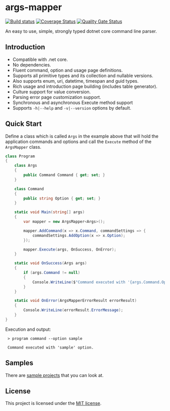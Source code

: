 # args-mapper

[![Build status](https://ci.appveyor.com/api/projects/status/hetocc8taw31msma/branch/master?svg=true)](https://ci.appveyor.com/project/akanmuratcimen/args-mapper/branch/master) [![Coverage Status](https://coveralls.io/repos/github/akanmuratcimen/args-mapper/badge.svg?branch=master)](https://coveralls.io/github/akanmuratcimen/args-mapper?branch=master) [![Quality Gate Status](https://sonarcloud.io/api/project_badges/measure?project=akanmuratcimen_args-mapper&metric=alert_status)](https://sonarcloud.io/dashboard?id=akanmuratcimen_args-mapper)

An easy to use, simple, strongly typed dotnet core command line parser.

## Introduction

- Compatible with .net core.
- No dependencies.
- Fluent command, option and usage page definitions.
- Supports all primitive types and its collection and nullable versions.
- Also supports enum, uri, datetime, timespan and guid types.
- Rich usage and introduction page building (includes table generator).
- Culture support for value conversion.
- Parsing error page customization support.
- Synchronous and asynchronous Execute method support
- Supports `-h|--help` and `-v|--version` options by default.

## Quick Start

Define a class which is called `Args` in the example above that will hold the application commands and options and call the `Execute` method of the `ArgsMapper` class. 

```csharp
class Program
{
    class Args
    {
        public Command Command { get; set; }
    }

    class Command
    {
        public string Option { get; set; }
    }

    static void Main(string[] args)
    {
        var mapper = new ArgsMapper<Args>();

        mapper.AddCommand(x => x.Command, commandSettings => {
            commandSettings.AddOption(x => x.Option);
        });

        mapper.Execute(args, OnSuccess, OnError);
    }

    static void OnSuccess(Args args)
    {
        if (args.Command != null)
        {
            Console.WriteLine($"Command executed with '{args.Command.Option}' option.");
        }
    }

    static void OnError(ArgsMapperErrorResult errorResult)
    {
        Console.WriteLine(errorResult.ErrorMessage);
    }
}
```

Execution and output:

```
 > program command --option sample
 
 Command executed with 'sample' option.
```

## Samples  
There are [sample projects](https://github.com/akanmuratcimen/args-mapper/tree/master/samples) that you can look at.  

## License  
This project is licensed under the [MIT license](LICENSE).
